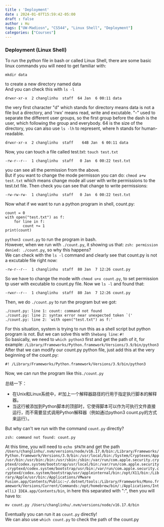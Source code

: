 ```yaml
---
title : 'Deployment'
date : 2024-01-07T15:59:42-05:00
draft : false
author : Hu
tags: ["UW-Madiosn", "CS544", "Linux Shell", "Deployment"]
categories: ["Courses"]
---
```


### **Deployment (Linux Shell)**  
To run the python file in bash or called Linux Shell, there are some basic linux commands you will need to get familiar with:  
```
mkdir data
```  
to create a new directory named data  
And you can check this with ```ls -l```  
```
drwxr-xr-x  2 changlinhu  staff  64 Jan  6 00:11 data
```  
the very first character "d" which stands for directory means data is not a file but a directory, and 'rwx' means read, write and excutable. "-" used to separate the different user groups, so the first group before the dash is the user, which following the group and everybody. 64 is the size of the directory, you can also use ```ls -lh``` to represent, where h stands for human-readable.  
```
drwxr-xr-x  2 changlinhu  staff    64B Jan  6 00:11 data
```  
Now, you can touch a file called test.txt: ```touch test.txt```  
```
-rw-r--r--  1 changlinhu  staff   0 Jan  6 00:22 test.txt
```  
you can see all the permission from the above.  
But if you want to change the mode permisson you can do: ```chmod a+w test.txt``` which means change mode all user with write permissions to the test.txt file. Then check you can see that change to write permissions:  
```
-rw-rw-rw-  1 changlinhu  staff   0 Jan  6 00:22 test.txt
```
Now what if we want to run a python program in shell, count.py: 
```
count = 0
with open("test.txt") as f:
	for line in f:
		count += 1
print(count)
```   
```python3 count.py``` to run the program in bash.  
However, when we run with ```./count.py```, it showing us that: ```zsh: permission denied: ./count.py```, so why this happens?  
We can check with the ```ls -l``` command and clearly see that count.py is not a excutable file right now:  
```
-rw-r--r--  1 changlinhu  staff  80 Jan  7 12:26 count.py
``` 
So we have to change the mode with ```chmod u+x count.py```, to set permission tp user with excutable to count.py file. Now we ```ls -l``` and found that:  
```
-rwxr--r--  1 changlinhu  staff  80 Jan  7 12:26 count.py
```
Then, we do ```./count.py``` to run the program but we got:  
```
./count.py: line 1: count: command not found
./count.py: line 2: syntax error near unexpected token `('
./count.py: line 2: `with open("test.txt") as f:'
```
For this situation, system is trying to run this as a shell script but python program is not. But we can solve this with ```Shebang line```: ```#!```  
So basically, we need to ```which python3``` first and get the path of it, for example: ```/Library/Frameworks/Python.framework/Versions/3.9/bin/python3```  
After that we can modify our count.py python file, just add this at the very beginning of the count.py:  
```
#! /Library/Frameworks/Python.framework/Versions/3.9/bin/python3
```
Now, we can run the program like this```./count.py```  

总结一下：
- 在Unix和Linux系统中，#!加上一个解释器路径的行用于指定执行脚本的解释器。
- 当这行被添加到Python脚本的顶部时，它使得脚本可以作为可执行文件直接运行，而不需要显式调用Python解释器（例如通过python3 count.py的方式来运行）。  

But why can't we run with the command ```count.py``` directly?  
```
zsh: command not found: count.py
```  
At this time, you will need to ```echo $PATH``` and get the path ```/Users/changlinhu/.nvm/versions/node/v16.17.0/bin:/Library/Frameworks/Python.framework/Versions/3.9/bin:/usr/local/bin:/System/Cryptexes/App/usr/bin:/usr/bin:/bin:/usr/sbin:/sbin:/var/run/com.apple.security.cryptexd/codex.system/bootstrap/usr/local/bin:/var/run/com.apple.security.cryptexd/codex.system/bootstrap/usr/bin:/var/run/com.apple.security.cryptexd/codex.system/bootstrap/usr/appleinternal/bin:/opt/X11/bin:/Library/Apple/usr/bin:/Applications/VMware Fusion.app/Contents/Public:~/.dotnet/tools:/Library/Frameworks/Mono.framework/Versions/Current/Commands:/opt/homebrew/bin/:/Applications/IntelliJ IDEA.app/Contents/bin```, in here this separated with ":", then you will have to:  
```
mv count.py /Users/changlinhu/.nvm/versions/node/v16.17.0/bin
```  
Eventually you can run it as ```count.py``` directly!  
We can also use ```which count.py``` to check the path of the count.py

